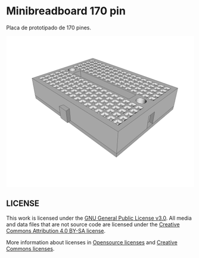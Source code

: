# Minibreadboard 170 pin

Placa de prototipado de 170 pines.

![preview](Minibreadboard_170pin/Minibreadboard_170pin.png)

## LICENSE

This work is licensed under the [GNU General Public License v3.0](LICENSE-GPLV30). All media and data files that are not source code are licensed under the [Creative Commons Attribution 4.0 BY-SA license](LICENSE-CCBYSA40).

More information about licenses in [Opensource licenses](https://opensource.org/licenses/) and [Creative Commons licenses](https://creativecommons.org/licenses/).